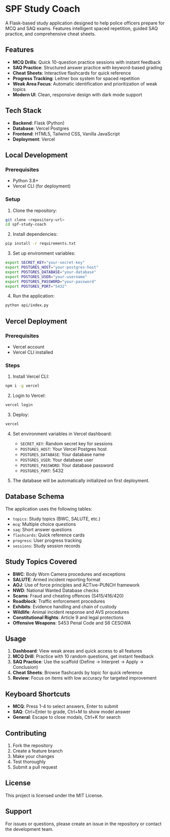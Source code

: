 # SPF Study Coach

A Flask-based study application designed to help police officers prepare for MCQ and SAQ exams. Features intelligent spaced repetition, guided SAQ practice, and comprehensive cheat sheets.

## Features

- **MCQ Drills**: Quick 10-question practice sessions with instant feedback
- **SAQ Practice**: Structured answer practice with keyword-based grading
- **Cheat Sheets**: Interactive flashcards for quick reference
- **Progress Tracking**: Leitner box system for spaced repetition
- **Weak Area Focus**: Automatic identification and prioritization of weak topics
- **Modern UI**: Clean, responsive design with dark mode support

## Tech Stack

- **Backend**: Flask (Python)
- **Database**: Vercel Postgres
- **Frontend**: HTML5, Tailwind CSS, Vanilla JavaScript
- **Deployment**: Vercel

## Local Development

### Prerequisites

- Python 3.8+
- Vercel CLI (for deployment)

### Setup

1. Clone the repository:
```bash
git clone <repository-url>
cd spf-study-coach
```

2. Install dependencies:
```bash
pip install -r requirements.txt
```

3. Set up environment variables:
```bash
export SECRET_KEY="your-secret-key"
export POSTGRES_HOST="your-postgres-host"
export POSTGRES_DATABASE="your-database"
export POSTGRES_USER="your-username"
export POSTGRES_PASSWORD="your-password"
export POSTGRES_PORT="5432"
```

4. Run the application:
```bash
python api/index.py
```

## Vercel Deployment

### Prerequisites

- Vercel account
- Vercel CLI installed

### Steps

1. Install Vercel CLI:
```bash
npm i -g vercel
```

2. Login to Vercel:
```bash
vercel login
```

3. Deploy:
```bash
vercel
```

4. Set environment variables in Vercel dashboard:
   - `SECRET_KEY`: Random secret key for sessions
   - `POSTGRES_HOST`: Your Vercel Postgres host
   - `POSTGRES_DATABASE`: Your database name
   - `POSTGRES_USER`: Your database user
   - `POSTGRES_PASSWORD`: Your database password
   - `POSTGRES_PORT`: 5432

5. The database will be automatically initialized on first deployment.

## Database Schema

The application uses the following tables:

- `topics`: Study topics (BWC, SALUTE, etc.)
- `mcq`: Multiple choice questions
- `saq`: Short answer questions
- `flashcards`: Quick reference cards
- `progress`: User progress tracking
- `sessions`: Study session records

## Study Topics Covered

- **BWC**: Body Worn Camera procedures and exceptions
- **SALUTE**: Armed incident reporting format
- **AOJ**: Use of force principles and ACTive-PUNCH framework
- **NWD**: National Wanted Database checks
- **Scams**: Fraud and cheating offences (S415/416/420)
- **Roadblock**: Traffic enforcement procedures
- **Exhibits**: Evidence handling and chain of custody
- **Wildlife**: Animal incident response and AVS procedures
- **Constitutional Rights**: Article 9 and legal protections
- **Offensive Weapons**: S453 Penal Code and S6 CESOWA

## Usage

1. **Dashboard**: View weak areas and quick access to all features
2. **MCQ Drill**: Practice with 10 random questions, get instant feedback
3. **SAQ Practice**: Use the scaffold (Define → Interpret → Apply → Conclusion)
4. **Cheat Sheets**: Browse flashcards by topic for quick reference
5. **Review**: Focus on items with low accuracy for targeted improvement

## Keyboard Shortcuts

- **MCQ**: Press 1-4 to select answers, Enter to submit
- **SAQ**: Ctrl+Enter to grade, Ctrl+M to show model answer
- **General**: Escape to close modals, Ctrl+K for search

## Contributing

1. Fork the repository
2. Create a feature branch
3. Make your changes
4. Test thoroughly
5. Submit a pull request

## License

This project is licensed under the MIT License.

## Support

For issues or questions, please create an issue in the repository or contact the development team.
